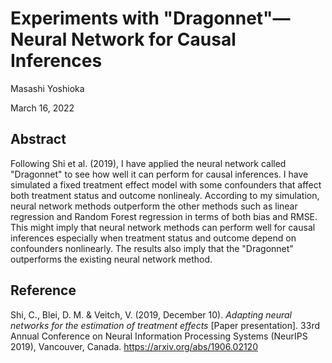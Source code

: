 # Experiments with "Dragonnet"—Neural Network for Causal Inferences

Masashi Yoshioka

March 16, 2022

## Abstract
Following Shi et al. (2019), I have applied the neural network called "Dragonnet" to see how well it can perform for causal inferences. I have simulated a fixed treatment effect model with some confounders that affect both treatment status and outcome nonlinealy. According to my simulation, neural network methods outperform the other methods such as linear regression and Random Forest regression in terms of both bias and RMSE. This might imply that neural network methods can perform well for causal inferences especially when treatment status and outcome depend on confounders nonlinearly. The results also imply that the "Dragonnet" outperforms the existing neural network method.

## Reference
Shi, C., Blei, D. M. & Veitch, V. (2019, December 10). *Adapting neural networks for the estimation of treatment effects* [Paper presentation]. 33rd Annual Conference on Neural Information Processing Systems (NeurIPS 2019), Vancouver, Canada. https://arxiv.org/abs/1906.02120
